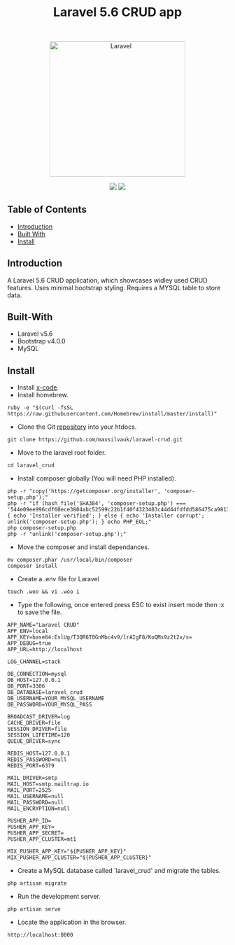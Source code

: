 <h1 align="center">Laravel 5.6 CRUD app</h1>
<br>
<p align="center">
  <a href="https://laravel.com/">
    <img alt="Laravel" title="Laravel" src="https://cdn-images-1.medium.com/max/720/1*hUuioUcs_0tzu7mMwr9udA.png" width="310">
  </a>
</p>
<p align="center">
    <img src="https://img.shields.io/badge/laravel-v5.6-green.svg" />
    <img src="https://img.shields.io/badge/bootstrap-v4.0.0-green.svg" />
</p>

## Table of Contents

- [Introduction](#introduction)
- [Built With](#built-with)
- [Install](#install)

## Introduction

A Laravel 5.6 CRUD application, which showcases widley used CRUD features. Uses minimal bootstrap styling. Requires a MYSQL table to store data. 

## Built-With

- Laravel v5.6
- Bootstrap v4.0.0
- MySQL

## Install 

* Install <a href="https://itunes.apple.com/us/app/xcode/id497799835?mt=12">x-code</a>.
* Install homebrew.
```
ruby -e "$(curl -fsSL https://raw.githubusercontent.com/Homebrew/install/master/install)"
```
* Clone the Git <a href="https://github.com/maxsilvauk/laravel-crud.git">repository</a> into your htdocs.
```
git clone https://github.com/maxsilvauk/laravel-crud.git
```
* Move to the laravel root folder.
```
cd laravel_crud
```
* Install composer globally (You will need PHP installed).
```
php -r "copy('https://getcomposer.org/installer', 'composer-setup.php');"
php -r "if (hash_file('SHA384', 'composer-setup.php') === '544e09ee996cdf60ece3804abc52599c22b1f40f4323403c44d44fdfdd586475ca9813a858088ffbc1f233e9b180f061') { echo 'Installer verified'; } else { echo 'Installer corrupt'; unlink('composer-setup.php'); } echo PHP_EOL;"
php composer-setup.php
php -r "unlink('composer-setup.php');"
```
* Move the composer and install dependances.
```
mv composer.phar /usr/local/bin/composer
composer install
```
* Create a .env file for Laravel
```
touch .woo && vi .woo i
```
* Type the following, once entered press ESC to exist insert mode then :x to save the file.
```
APP_NAME="Laravel CRUD"
APP_ENV=local
APP_KEY=base64:EslUg/T3QR6T0GnMbc4v9/lrAIgF8/KoQMs9z2t2x/s=
APP_DEBUG=true
APP_URL=http://localhost

LOG_CHANNEL=stack

DB_CONNECTION=mysql
DB_HOST=127.0.0.1
DB_PORT=3306
DB_DATABASE=laravel_crud
DB_USERNAME=YOUR_MYSQL_USERNAME
DB_PASSWORD=YOUR_MYSQL_PASS

BROADCAST_DRIVER=log
CACHE_DRIVER=file
SESSION_DRIVER=file
SESSION_LIFETIME=120
QUEUE_DRIVER=sync

REDIS_HOST=127.0.0.1
REDIS_PASSWORD=null
REDIS_PORT=6379

MAIL_DRIVER=smtp
MAIL_HOST=smtp.mailtrap.io
MAIL_PORT=2525
MAIL_USERNAME=null
MAIL_PASSWORD=null
MAIL_ENCRYPTION=null

PUSHER_APP_ID=
PUSHER_APP_KEY=
PUSHER_APP_SECRET=
PUSHER_APP_CLUSTER=mt1

MIX_PUSHER_APP_KEY="${PUSHER_APP_KEY}"
MIX_PUSHER_APP_CLUSTER="${PUSHER_APP_CLUSTER}"
```
* Create a MySQL database called 'laravel_crud' and migrate the tables.
```
php artisan migrate
```
* Run the development server.
```
php artisan serve
```
* Locate the application in the browser.
```
http://localhost:8000
```